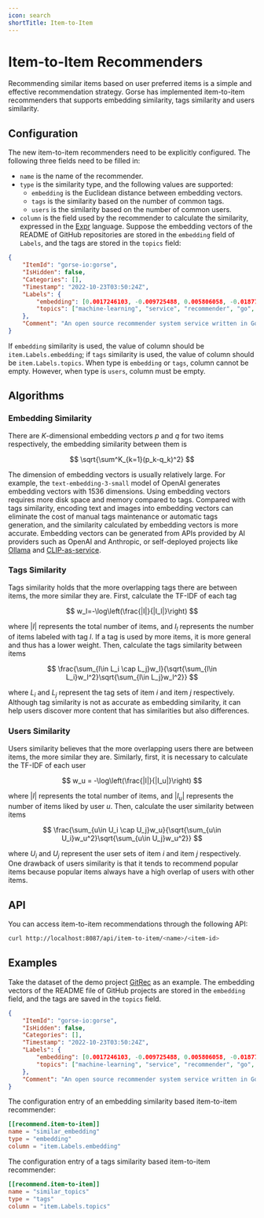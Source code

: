```yaml
---
icon: search
shortTitle: Item-to-Item
---
```

# Item-to-Item Recommenders

Recommending similar items based on user preferred items is a simple and effective recommendation strategy. Gorse has implemented item-to-item recommenders that supports embedding similarity, tags similarity and users similarity.

## Configuration

The new item-to-item recommenders need to be explicitly configured. The following three fields need to be filled in:
- `name` is the name of the recommender.
- `type` is the similarity type, and the following values are supported:
  - `embedding` is the Euclidean distance between embedding vectors.
  - `tags` is the similarity based on the number of common tags.
  - `users` is the similarity based on the number of common users.
- `column` is the field used by the recommender to calculate the similarity, expressed in the [Expr](https://expr-lang.org/) language. Suppose the embedding vectors of the README of GitHub repositories are stored in the `embedding` field of `Labels`, and the tags are stored in the `topics` field: 

```json
{
    "ItemId": "gorse-io:gorse",
    "IsHidden": false,
    "Categories": [],
    "Timestamp": "2022-10-23T03:50:24Z",
    "Labels": {
        "embedding": [0.0017246103, -0.009725488, 0.005806058, -0.0187753, -0.015343021, ...],
        "topics": ["machine-learning", "service", "recommender", "go", "recommender-system", "knn", "collaborative-filtering"]
    },
    "Comment": "An open source recommender system service written in Go"
}
```

If `embedding` similarity is used, the value of column should be `item.Labels.embedding`; if `tags` similarity is used, the value of column should be `item.Labels.topics`. When type is `embedding` or `tags`, column cannot be empty. However, when type is `users`, column must be empty.

## Algorithms

### Embedding Similarity

There are $K$-dimensional embedding vectors $p$ and $q$ for two items respectively, the embedding similarity between them is

$$
\sqrt{\sum^K_{k=1}(p_k-q_k)^2}
$$

The dimension of embedding vectors is usually relatively large. For example, the `text-embedding-3-small` model of OpenAI generates embedding vectors with 1536 dimensions. Using embedding vectors requires more disk space and memory compared to tags. Compared with tags similarity, encoding text and images into embedding vectors can eliminate the cost of manual tags maintenance or automatic tags generation, and the similarity calculated by embedding vectors is more accurate. Embedding vectors can be generated from APIs provided by AI providers such as OpenAI and Anthropic, or self-deployed projects like [Ollama](https://ollama.com/) and [CLIP-as-service](https://clip-as-service.jina.ai/index.html).

### Tags Similarity

Tags similarity holds that the more overlapping tags there are between items, the more similar they are. First, calculate the TF-IDF of each tag

$$
w_l=-\log\left(\frac{|I|}{|I_l|}\right)
$$

where $|I|$ represents the total number of items, and $I_l$ represents the number of items labeled with tag $l$. If a tag is used by more items, it is more general and thus has a lower weight. Then, calculate the tags similarity between items

$$
\frac{\sum_{l\in L_i \cap L_j}w_l}{\sqrt{\sum_{l\in L_i}w_l^2}\sqrt{\sum_{l\in L_j}w_l^2}}
$$

where $L_i$ and $L_j$ represent the tag sets of item $i$ and item $j$ respectively. Although tag similarity is not as accurate as embedding similarity, it can help users discover more content that has similarities but also differences.

### Users Similarity

Users similarity believes that the more overlapping users there are between items, the more similar they are. Similarly, first, it is necessary to calculate the TF-IDF of each user

$$
w_u = -\log\left(\frac{|I|}{|I_u|}\right)
$$

where $|I|$ represents the total number of items, and $|I_u|$ represents the number of items liked by user $u$. Then, calculate the user similarity between items

$$
\frac{\sum_{u\in U_i \cap U_j}w_u}{\sqrt{\sum_{u\in U_i}w_u^2}\sqrt{\sum_{u\in U_j}w_u^2}}
$$

where $U_i$ and $U_j$ represent the user sets of item $i$ and item $j$ respectively. One drawback of users similarity is that it tends to recommend popular items because popular items always have a high overlap of users with other items.

## API

You can access item-to-item recommendations through the following API:

```bash
curl http://localhost:8087/api/item-to-item/<name>/<item-id>
```

## Examples

Take the dataset of the demo project [GitRec](https://gitrec.gorse.io/) as an example. The embedding vectors of the README file of GitHub projects are stored in the `embedding` field, and the tags are saved in the `topics` field.

```json
{
    "ItemId": "gorse-io:gorse",
    "IsHidden": false,
    "Categories": [],
    "Timestamp": "2022-10-23T03:50:24Z",
    "Labels": {
        "embedding": [0.0017246103, -0.009725488, 0.005806058, -0.0187753, -0.015343021, ...],
        "topics": ["machine-learning", "service", "recommender", "go", "recommender-system", "knn", "collaborative-filtering"]
    },
    "Comment": "An open source recommender system service written in Go"
}
```

The configuration entry of an embedding similarity based item-to-item recommender:

```toml
[[recommend.item-to-item]]
name = "similar_embedding"
type = "embedding"
column = "item.Labels.embedding"
```
The configuration entry of a tags similarity based item-to-item recommender:

```toml
[[recommend.item-to-item]]
name = "similar_topics"
type = "tags"
column = "item.Labels.topics"
```
